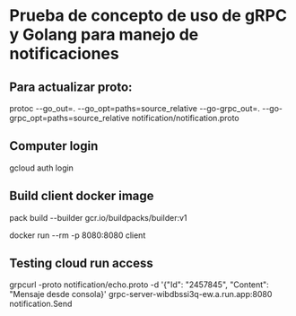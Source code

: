 # Prueba de concepto de uso de gRPC y Golang para manejo de notificaciones



## Para actualizar proto:
protoc --go_out=. --go_opt=paths=source_relative --go-grpc_out=. --go-grpc_opt=paths=source_relative notification/notification.proto


## Computer login
gcloud auth login

## Build client docker image 
pack build --builder gcr.io/buildpacks/builder:v1

docker run --rm -p 8080:8080 client

## Testing cloud run access
grpcurl -proto notification/echo.proto -d '{"Id": "2457845", "Content": "Mensaje desde consola}' grpc-server-wibdbssi3q-ew.a.run.app:8080 notification.Send